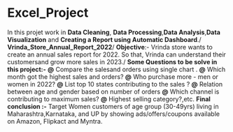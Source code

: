 # Excel_Project
In this projet work in **Data Cleaning**, **Data Processing**,**Data Analysis**,**Data Visualization** and **Creating a Report using Automatic Dashboard**./ 
**Vrinda_Store_Annual_Report_2022**/
**Objective**:- Vrinda store wants to create an annual sales report for 2022. So that, Vrinda can understand their customersand grow more sales in 2023./
**Some Questions to be solve in this project:-**
**@** Compare the salesand orders using single chart .
**@** Which month got the highest sales and orders?
**@** Who purchase more - men or women in 2022?
**@** List top 10 states contributing to the sales ?
**@** Relation between age and gender based on number of orders
**@** Which channel is contributing to maximum sales?
**@** Highest selling category?,etc.
**Final conclusion :-**
Target Women customers of age group (30-49yrs) living in Maharashtra,Karnataka, and UP by showing ads/offers/coupons available on Amazon, Flipkact and Myntra.
